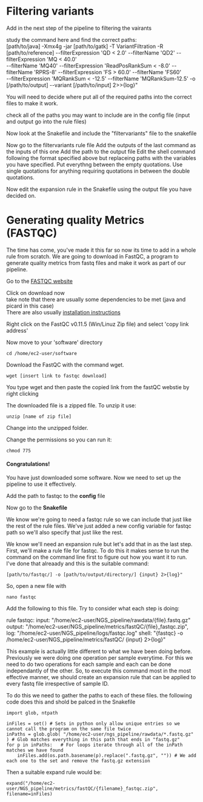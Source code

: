 # Filtering variants

Add in the next step of the pipeline to filtering the vairants

study the command here and find the correct paths:  
    [path/to/java] -Xmx4g -jar [path/to/gatk] -T VariantFiltration -R [path/to/reference] --filterExpression 'QD < 2.0' --filterName 'QD2' --filterExpression 'MQ < 40.0' \
     --filterName 'MQ40' --filterExpression 'ReadPosRankSum < -8.0' --filterName 'RPRS-8' --filterExpression 'FS > 60.0' --filterName 'FS60' \
     --filterExpression 'MQRankSum < -12.5' --filterName 'MQRankSum-12.5' -o [/path/to/output] --variant [/path/to/input] 2>>{log}"

You will need to decide where put all of the required paths into the correct files to make it work.

check all of the paths you may want to include are in the config file (input and output go into the rule files)

Now look at the Snakefile and include the "filtervariants" file to the snakefile

Now go to the filtervariants rule file
Add the outputs of the last command as the inputs of this one
Add the path to the output file
Edit the shell command following the format specified above but replaceing paths with the variables you have specified. Put everythng between the empty quotations. 
Use single quotations for anything requiring quotations in between the double quotations.

Now edit the expansion rule in the Snakefile using the output file you have decided on.


# Generating quality Metrics (FASTQC)
The time has come, you've made it this far so now its time to add in a whole rule from scratch. We are going to download in FastQC, a program to generate quality metrics from fastq files and make it work as part of our pipeline.  

Go to the [FASTQC website](https://www.bioinformatics.babraham.ac.uk/projects/fastqc/)

Click on download now  
take note that there are usually some dependencies to be met (java and picard in this case)  
There are also usually [installation instructions](https://www.bioinformatics.babraham.ac.uk/projects/fastqc/INSTALL.txt)

Right click on the FastQC v0.11.5 (Win/Linuz Zip file) and select 'copy link address'

Now move to your 'software' directory

    cd /home/ec2-user/software

Download the FastQC with the command wget.

    wget [insert link to fastqc download]

You type wget and then paste the copied link from the fastQC webstie by right clicking

The downloaded file is a zipped file. To unzip it use:

    unzip [name of zip file]

Change into the unzipped folder.

Change the permissions so you can run it:

    chmod 775

#### Congratulations! 

You have just downloaded some software. Now we need to set up the pipeline to use it effectively.

Add the path to fastqc to the **config** file

Now go to the **Snakefile**

We know we're going to need a fastqc rule so we can include that just like the rest of the rule files. 
We've just added a new config variable for fastqc path so we'll also specify that just like the rest. 

We know we'll need an expansion rule but let's add that in as the last step. First, we'll make a rule file for fastqc.
To do this it makes sense to run the command on the command line first to figure out how you want it to run.
I've done that alreaady and this is the suitable command:

    [path/to/fastqc/] -o [path/to/output/directory/] {input} 2>{log}"

So, open a new file with

    nano fastqc

Add the following to this file. Try to consider what each step is doing:

rule fastqc:
    input:
        "/home/ec2-user/NGS_pipeline/rawdata/{file}.fastq.gz"
    output:
        "/home/ec2-user/NGS_pipeline/metrics/fastQC/{file}_fastqc.zip",
    log:
        "/home/ec2-user/NGS_pipeline/logs/fastqc.log"
    shell:
        "{fastqc} -o /home/ec2-user/NGS_pipeline/metrics/fastQC/ {input} 2>{log}"

This example is actually little different to what we have been doing before. Previously we were doing one operation per sample everytime. 
For this we need to do two operations for each sample and each can be done independantly of the other.
So, to execute this command most in the most effective manner, we should create an expansion rule that can be applied to every fastq file irrespective of sample ID.

To do this we need to gather the paths to each of these files. the following code does this and shold be palced in the Snakefile

    import glob, ntpath
    
    inFiles = set()	# Sets in python only allow unique entries so we cannot call the program on the same file twice
    inPaths = glob.glob( "/home/ec2-user/ngs_pipeline/rawdata/*.fastq.gz" )	# Glob matches everything in this path that ends in "fastq.gz"
    for p in inPaths:	# For loops iterate through all of the inPath matches we have found
        inFiles.add(os.path.basename(p).replace(".fastq.gz", "")) # We add each one to the set and remove the fastq.gz extension


Then a suitable expand rule would be:

    expand("/home/ec2-user/NGS_pipeline/metrics/fastQC/{filename}_fastqc.zip", filename=inFiles)


